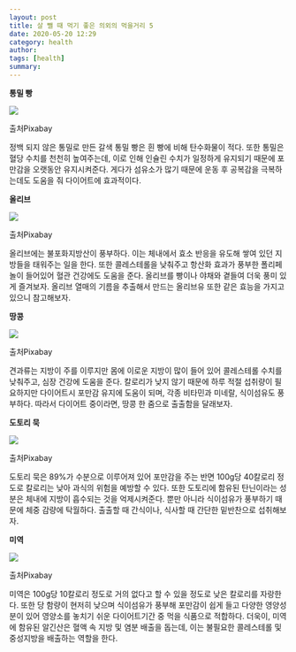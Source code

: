 ```yaml
---
layout: post
title: 살 뺄 때 먹기 좋은 의외의 먹을거리 5
date: 2020-05-20 12:29
category: health
author: 
tags: [health]
summary: 
---
```



**통밀 빵**

![](https://img1.daumcdn.net/thumb/R720x0/?fname=https%3A%2F%2Ft1.daumcdn.net%2Fliveboard%2Finterstella-story%2Fe8997ed3755940c18e22f56d247357d8.JPG)

출처Pixabay

정백 되지 않은 통밀로 만든 갈색 통밀 빵은 흰 빵에 비해 탄수화물이 적다. 또한 통밀은 혈당 수치를 천천히 높여주는데, 이로 인해 인슐린 수치가 일정하게 유지되기 때문에 포만감을 오랫동안 유지시켜준다. 게다가 섬유소가 많기 때문에 운동 후 공복감을 극복하는데도 도움을 줘 다이어트에 효과적이다.

**올리브**

![](https://img1.daumcdn.net/thumb/R720x0/?fname=https%3A%2F%2Ft1.daumcdn.net%2Fliveboard%2Finterstella-story%2F4c71837abd5d43e7a858495e297004b3.JPG)

출처Pixabay

올리브에는 불포화지방산이 풍부하다. 이는 체내에서 효소 반응을 유도해 쌓여 있던 지방들을 태워주는 일을 한다. 또한 콜레스테롤을 낮춰주고 항산화 효과가 풍부한 폴리페놀이 들어있어 혈관 건강에도 도움을 준다. 올리브를 빵이나 야채와 곁들여 더욱 풍미 있게 즐겨보자. 올리브 열매의 기름을 추출해서 만드는 올리브유 또한 같은 효능을 가지고 있으니 참고해보자.

**땅콩**

![](https://img1.daumcdn.net/thumb/R720x0/?fname=https%3A%2F%2Ft1.daumcdn.net%2Fliveboard%2Finterstella-story%2Fae371df8b9fb404b8befcdb264eaab9c.JPG)

출처Pixabay

견과류는 지방이 주를 이루지만 몸에 이로운 지방이 많이 들어 있어 콜레스테롤 수치를 낮춰주고, 심장 건강에 도움을 준다. 칼로리가 낮지 않기 때문에 하루 적절 섭취량이 필요하지만 다이어트시 포만감 유지에 도움이 되며, 각종 비타민과 미네랄, 식이섬유도 풍부하다. 따라서 다이어트 중이라면, 땅콩 한 줌으로 출출함을 달래보자.

**도토리 묵**

![](https://img1.daumcdn.net/thumb/R720x0/?fname=https%3A%2F%2Ft1.daumcdn.net%2Fliveboard%2Finterstella-story%2F45b9c3c109584edfba1563eac32cd2e9.JPG)

출처Pixabay

도토리 묵은 89%가 수분으로 이루어져 있어 포만감을 주는 반면 100g당 40칼로리 정도로 칼로리는 낮아 과식의 위험을 예방할 수 있다. 또한 도토리에 함유된 탄닌이라는 성분은 체내에 지방이 흡수되는 것을 억제시켜준다. 뿐만 아니라 식이섬유가 풍부하기 때문에 체중 감량에 탁월하다. 출출할 때 간식이나, 식사할 때 간단한 밑반찬으로 섭취해보자.

**미역**

![](https://img1.daumcdn.net/thumb/R720x0/?fname=https%3A%2F%2Ft1.daumcdn.net%2Fliveboard%2Finterstella-story%2F057b93d0b58049ba95ab8816f30b4fb9.JPG)

출처Pixabay

미역은 100g당 10칼로리 정도로 거의 없다고 할 수 있을 정도로 낮은 칼로리를 자랑한다. 또한 당 함량이 현저히 낮으며 식이섬유가 풍부해 포만감이 쉽게 들고 다양한 영양성분이 있어 영양소를 놓치기 쉬운 다이어트기간 중 먹을 식품으로 적합하다. 더욱이, 미역에 함유된 알긴산은 혈액 속 지방 및 염분 배출을 돕는데, 이는 불필요한 콜레스테롤 및 중성지방을 배출하는 역할을 한다.